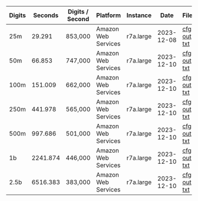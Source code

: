 | Digits | Seconds | Digits / Second | Platform | Instance | Date | Files |
| ------ | ------- | --------------- | -------- | -------- | ---- | ----- |
| 25m | 29.291 | 853,000 | Amazon Web Services | r7a.large | 2023-12-08 | [cfg](../Amazon%20Web%20Services/r7a.large/Dirichlet%20L%28-7%2C2%29%20%5BGuillera%20%282017%29%5D/Dirichlet%20L%28-7%2C2%29%20-%2020231208-164149.cfg) [out](../Amazon%20Web%20Services/r7a.large/Dirichlet%20L%28-7%2C2%29%20%5BGuillera%20%282017%29%5D/Dirichlet%20L%28-7%2C2%29%20-%2020231208-164149.out) [txt](../Amazon%20Web%20Services/r7a.large/Dirichlet%20L%28-7%2C2%29%20%5BGuillera%20%282017%29%5D/Dirichlet%20L%28-7%2C2%29%20-%2020231208-164149.txt) |
| 50m | 66.853 | 747,000 | Amazon Web Services | r7a.large | 2023-12-10 | [cfg](../Amazon%20Web%20Services/r7a.large/Dirichlet%20L%28-7%2C2%29%20%5BGuillera%20%282017%29%5D/Dirichlet%20L%28-7%2C2%29%20-%2020231210-201955.cfg) [out](../Amazon%20Web%20Services/r7a.large/Dirichlet%20L%28-7%2C2%29%20%5BGuillera%20%282017%29%5D/Dirichlet%20L%28-7%2C2%29%20-%2020231210-201955.out) [txt](../Amazon%20Web%20Services/r7a.large/Dirichlet%20L%28-7%2C2%29%20%5BGuillera%20%282017%29%5D/Dirichlet%20L%28-7%2C2%29%20-%2020231210-201955.txt) |
| 100m | 151.009 | 662,000 | Amazon Web Services | r7a.large | 2023-12-10 | [cfg](../Amazon%20Web%20Services/r7a.large/Dirichlet%20L%28-7%2C2%29%20%5BGuillera%20%282017%29%5D/Dirichlet%20L%28-7%2C2%29%20-%2020231210-202227.cfg) [out](../Amazon%20Web%20Services/r7a.large/Dirichlet%20L%28-7%2C2%29%20%5BGuillera%20%282017%29%5D/Dirichlet%20L%28-7%2C2%29%20-%2020231210-202227.out) [txt](../Amazon%20Web%20Services/r7a.large/Dirichlet%20L%28-7%2C2%29%20%5BGuillera%20%282017%29%5D/Dirichlet%20L%28-7%2C2%29%20-%2020231210-202227.txt) |
| 250m | 441.978 | 565,000 | Amazon Web Services | r7a.large | 2023-12-10 | [cfg](../Amazon%20Web%20Services/r7a.large/Dirichlet%20L%28-7%2C2%29%20%5BGuillera%20%282017%29%5D/Dirichlet%20L%28-7%2C2%29%20-%2020231210-202951.cfg) [out](../Amazon%20Web%20Services/r7a.large/Dirichlet%20L%28-7%2C2%29%20%5BGuillera%20%282017%29%5D/Dirichlet%20L%28-7%2C2%29%20-%2020231210-202951.out) [txt](../Amazon%20Web%20Services/r7a.large/Dirichlet%20L%28-7%2C2%29%20%5BGuillera%20%282017%29%5D/Dirichlet%20L%28-7%2C2%29%20-%2020231210-202951.txt) |
| 500m | 997.686 | 501,000 | Amazon Web Services | r7a.large | 2023-12-10 | [cfg](../Amazon%20Web%20Services/r7a.large/Dirichlet%20L%28-7%2C2%29%20%5BGuillera%20%282017%29%5D/Dirichlet%20L%28-7%2C2%29%20-%2020231210-204632.cfg) [out](../Amazon%20Web%20Services/r7a.large/Dirichlet%20L%28-7%2C2%29%20%5BGuillera%20%282017%29%5D/Dirichlet%20L%28-7%2C2%29%20-%2020231210-204632.out) [txt](../Amazon%20Web%20Services/r7a.large/Dirichlet%20L%28-7%2C2%29%20%5BGuillera%20%282017%29%5D/Dirichlet%20L%28-7%2C2%29%20-%2020231210-204632.txt) |
| 1b | 2241.874 | 446,000 | Amazon Web Services | r7a.large | 2023-12-10 | [cfg](../Amazon%20Web%20Services/r7a.large/Dirichlet%20L%28-7%2C2%29%20%5BGuillera%20%282017%29%5D/Dirichlet%20L%28-7%2C2%29%20-%2020231210-212401.cfg) [out](../Amazon%20Web%20Services/r7a.large/Dirichlet%20L%28-7%2C2%29%20%5BGuillera%20%282017%29%5D/Dirichlet%20L%28-7%2C2%29%20-%2020231210-212401.out) [txt](../Amazon%20Web%20Services/r7a.large/Dirichlet%20L%28-7%2C2%29%20%5BGuillera%20%282017%29%5D/Dirichlet%20L%28-7%2C2%29%20-%2020231210-212401.txt) |
| 2.5b | 6516.383 | 383,000 | Amazon Web Services | r7a.large | 2023-12-10 | [cfg](../Amazon%20Web%20Services/r7a.large/Dirichlet%20L%28-7%2C2%29%20%5BGuillera%20%282017%29%5D/Dirichlet%20L%28-7%2C2%29%20-%2020231210-231253.cfg) [out](../Amazon%20Web%20Services/r7a.large/Dirichlet%20L%28-7%2C2%29%20%5BGuillera%20%282017%29%5D/Dirichlet%20L%28-7%2C2%29%20-%2020231210-231253.out) [txt](../Amazon%20Web%20Services/r7a.large/Dirichlet%20L%28-7%2C2%29%20%5BGuillera%20%282017%29%5D/Dirichlet%20L%28-7%2C2%29%20-%2020231210-231253.txt) |

